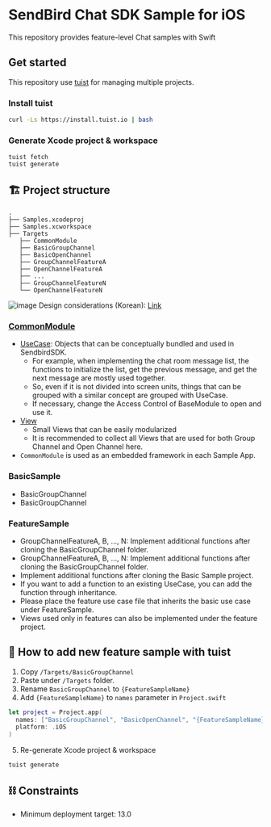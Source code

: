 # SendBird Chat SDK Sample for iOS
This repository provides feature-level Chat samples with Swift

## Get started

This repository use [tuist](https://github.com/tuist/tuist) for managing multiple projects.

### Install tuist
```bash
curl -Ls https://install.tuist.io | bash
```

### Generate Xcode project & workspace
```
tuist fetch
tuist generate
```

## 🏗 Project structure

```
.
├── Samples.xcodeproj
├── Samples.xcworkspace
├── Targets
   ├── CommonModule
   ├── BasicGroupChannel
   ├── BasicOpenChannel
   ├── GroupChannelFeatureA
   ├── OpenChannelFeatureA
   ├── ...
   ├── GroupChannelFeatureN
   └── OpenChannelFeatureN
```

![image](https://user-images.githubusercontent.com/11647461/156985707-e504f40d-11ce-402e-8038-b13f90ee5db6.png)
Design considerations (Korean): [Link](https://medium.com/@hongseongho/%EA%B8%B0%EB%8A%A5-%EB%8B%A8%EC%9C%84%EB%A1%9C-%ED%99%95%EC%9E%A5-%EA%B0%80%EB%8A%A5%ED%95%9C-%EC%83%98%ED%94%8C-%EC%95%B1-%EB%A7%8C%EB%93%A4%EA%B8%B0-a5fd35ac5ca0)


### [CommonModule](https://github.com/sendbird/examples-chat-ios/tree/main/CommonModule/CommonModule)

- [UseCase](https://github.com/sendbird/examples-chat-ios/tree/main/CommonModule/CommonModule/UseCase): Objects that can be conceptually bundled and used in SendbirdSDK.
  - For example, when implementing the chat room message list, the functions to initialize the list, get the previous message, and get the next message are mostly used together.
  - So, even if it is not divided into screen units, things that can be grouped with a similar concept are grouped with UseCase.
  - If necessary, change the Access Control of BaseModule to open and use it.
- [View](https://github.com/sendbird/examples-chat-ios/tree/main/CommonModule/CommonModule/View)
  - Small Views that can be easily modularized
  - It is recommended to collect all Views that are used for both Group Channel and Open Channel here.
- `CommonModule` is used as an embedded framework in each Sample App.

### BasicSample
- BasicGroupChannel
- BasicGroupChannel

### FeatureSample
- GroupChannelFeatureA, B, …, N: Implement additional functions after cloning the BasicGroupChannel folder.
- GroupChannelFeatureA, B, …, N: Implement additional functions after cloning the BasicGroupChannel folder.
- Implement additional functions after cloning the Basic Sample project. 
- If you want to add a function to an existing UseCase, you can add the function through inheritance.
- Please place the feature use case file that inherits the basic use case under FeatureSample.
- Views used only in features can also be implemented under the feature project.

## 📲 How to add new feature sample with tuist
1. Copy `/Targets/BasicGroupChannel`
2. Paste under `/Targets` folder.
3. Rename `BasicGroupChannel` to `{FeatureSampleName}`
4. Add `{FeatureSampleName}` to `names` parameter in `Project.swift`
  ```swift
  let project = Project.app(
    names: ["BasicGroupChannel", "BasicOpenChannel", "{FeatureSampleName}"],
    platform: .iOS
  )
  ```
5. Re-generate Xcode project & workspace
  ```
  tuist generate
  ```

## ⛓ Constraints

- Minimum deployment target: 13.0
